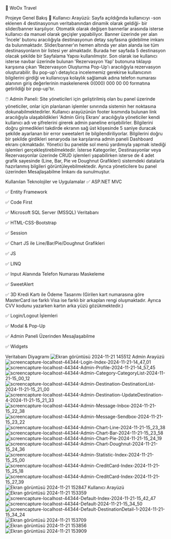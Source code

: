 🛫 WoOx Travel

Projeye Genel Bakış
👤 Kullanıcı Arayüzü: Sayfa açıldığında kullanıcıyı -son eklenen 4 destinasyonun veritabanından dinamik olarak geldiği- bir slider/banner karşılıyor. Otomatik olarak değişen bannerlar arasında isterse kullanıcı da manuel olarak geçişler yapabiliyor. Banner üzerinde yer alan 'İncele' butonu aracılığıyla destinasyonun detay sayfasına gidebilme imkanı da bulunmaktadır. Slider/banner'ın hemen altında yer alan alanda ise tüm destinasyonların bir listesi yer almaktadır. Burada her sayfada 5 destinasyon olacak şekilde bir Sayfalama Yapısı kullanılmıştır. Son olarak ise kullanıcı isterse navbar üzerinde bulunan 'Rezervasyon Yap' butonuna tıklayıp karşısına çıkan 'Rezervasyon Oluşturma Pop-Up'ı aracılığıyla rezervasyon oluşturabilir. Bu pop-up'ı detaylıca incelememiz gerekirse kullanıcının bilgilerini girdiği ve kullanıcıya kolaylık sağlamak adına telefon numarası alanının giriş değerlerinin maskelenerek 0(000) 000 00 00 formatına getirildiği bir pop-up'tır.

🖱️ Admin Paneli: Site yöneticileri için geliştirilmiş olan bu panel üzerinde yöneticiler, onlar için planlanan işlemler sınırında sistemin her noktasına dokunabilmektedirler. Kullanıcı arayüzünün footer kısmında bulunan link aracılığıyla ulaşabildikleri 'Admin Giriş Ekranı' aracılığıyla yöneticiler kendi kullanıcı adı ve şifrelerini girerek admin paneline erişebilirler. Bilgilerini doğru girmedikleri takdirde ekranın sağ üst köşesinde 5 saniye duracak şekilde ayarlanan bir error sweetalert ile bilgilendiriliyorlar. Bilgilerini doğru bir şekilde girdikleri senaryoda ise karşılarına admin paneli Dashboard ekranı çıkmaktadır. Yönetici bu panelde sol menü yardımıyla yapmak istediği işlemleri gerçekleştirebilmektedir. İsterse Kategoriler, Destinasyonlar veya Rezervasyonlar üzerinde CRUD işlemleri yapabilirken isterse de 4 adet grafik sayesinde (Line, Bar, Pie ve Doughnut Grafikleri) sistemdeki datalarla hazırlanmış bilgileri görüntüleyebilmektedir. Ayrıca yöneticilere bu panel üzerinden Mesajlaşabilme İmkanı da sunulmuştur.

Kullanılan Teknolojiler ve Uygulamalar
✅ ASP.NET MVC

✅ Entity Framework

✅ Code First

✅ Microsoft SQL Server (MSSQL) Veritabanı

✅ HTML-CSS-Bootstrap

✅ Session

✅ Chart JS ile Line/Bar/Pie/Doughnut Grafikleri

✅ JS

✅ LINQ

✅ Input Alanında Telefon Numarası Maskeleme

✅ SweetAlert

✅ 3D Kredi Kartı ile Ödeme Tasarımı (Girilen kart numarasına göre MasterCard ise farklı Visa ise farklı bir arkaplan rengi oluşmaktadır. Ayrıca CVV kodunu yazarken kartın arka yüzü gözükmektedir.)

✅ Login/Logout İşlemleri

✅ Modal & Pop-Up

✅ Admin Paneli Üzerinden Mesajlaşabilme

✅ Widgets


Veritabanı Diyagramı
![Ekran görüntüsü 2024-11-21 145512](https://github.com/user-attachments/assets/2076f4eb-a9a6-465b-a1cd-aae33475be0e)
Admin Arayüzü
![screencapture-localhost-44344-Login-Index-2024-11-21-14_47_01](https://github.com/user-attachments/assets/b6176eb0-3b05-4ce8-9f9e-6c6ace040ff4)
![screencapture-localhost-44344-Admin-Profile-2024-11-21-14_57_45](https://github.com/user-attachments/assets/850e6341-d6c3-43e9-8ca7-dcdf24a9099f)
![screencapture-localhost-44344-Admin-Category-CategoryList-2024-11-21-15_00_12](https://github.com/user-attachments/assets/5ca9fb24-bad4-4451-ae79-1f241aab9976)
![screencapture-localhost-44344-Admin-Destination-DestinationList-2024-11-21-15_21_00](https://github.com/user-attachments/assets/6097b2eb-13dc-4913-a503-82c26723af4c)
![screencapture-localhost-44344-Admin-Destination-UpdateDestination-4-2024-11-21-15_21_33](https://github.com/user-attachments/assets/a2fee8b5-ca30-4287-bfbc-ca1ad2eed180)
![screencapture-localhost-44344-Admin-Message-Inbox-2024-11-21-15_22_38](https://github.com/user-attachments/assets/fe69152d-5503-4b8d-bfac-4371b4690bd8)
![screencapture-localhost-44344-Admin-Message-Sendbox-2024-11-21-15_23_22](https://github.com/user-attachments/assets/b6a0b37a-7d24-45ef-ab05-ec065fc89686)
![screencapture-localhost-44344-Admin-Chart-Line-2024-11-21-15_23_38](https://github.com/user-attachments/assets/5dd8b2de-e3ef-4781-b6de-af68c680d493)
![screencapture-localhost-44344-Admin-Chart-Bar-2024-11-21-15_23_58](https://github.com/user-attachments/assets/33b017de-8121-4bf0-ba13-1b606254f204)
![screencapture-localhost-44344-Admin-Chart-Pie-2024-11-21-15_24_19](https://github.com/user-attachments/assets/f92208eb-81a7-4f19-81c0-36809f9c7385)
![screencapture-localhost-44344-Admin-Chart-Doughnut-2024-11-21-15_24_36](https://github.com/user-attachments/assets/81c54b6e-6431-48d0-80da-472af590e43e)
![screencapture-localhost-44344-Admin-Statistic-Index-2024-11-21-15_25_00](https://github.com/user-attachments/assets/cd270895-4878-4055-ab4d-21176cbd1190)
![screencapture-localhost-44344-Admin-CreditCard-Index-2024-11-21-15_25_18](https://github.com/user-attachments/assets/b622e9a4-8a3c-4b78-841c-01374661159d)
![screencapture-localhost-44344-Admin-CreditCard-Index-2024-11-21-15_27_39](https://github.com/user-attachments/assets/94531933-59db-4193-bbdb-39d6ae16a498)
![Ekran görüntüsü 2024-11-21 152847](https://github.com/user-attachments/assets/9c17f328-c309-48f3-acb2-aeda9b2df791)
Kullanıcı Arayüzü
![Ekran görüntüsü 2024-11-21 153359](https://github.com/user-attachments/assets/b993d90c-fdd0-4a0f-b5fe-ba3b0e59799c)
![screencapture-localhost-44344-Default-Index-2024-11-21-15_42_47](https://github.com/user-attachments/assets/8a62ded6-68ce-4a6e-9165-998f6fb75724)
![screencapture-localhost-44344-Default-2024-11-21-15_34_50](https://github.com/user-attachments/assets/a15a8dd8-7356-4954-adde-4f74a99ee413)
![screencapture-localhost-44344-Default-DestinationDetail-1-2024-11-21-15_34_24](https://github.com/user-attachments/assets/6a3542f3-068e-44c1-93f1-7e3555620b12)
![Ekran görüntüsü 2024-11-21 153709](https://github.com/user-attachments/assets/05748f7a-e0e4-477a-af02-e0953d6e7e6a)
![Ekran görüntüsü 2024-11-21 153856](https://github.com/user-attachments/assets/02436943-a209-4d07-89fa-2e1b4d54c117)
![Ekran görüntüsü 2024-11-21 153909](https://github.com/user-attachments/assets/b9ca34b8-30ed-470c-a43a-7cb7a90ab228)


